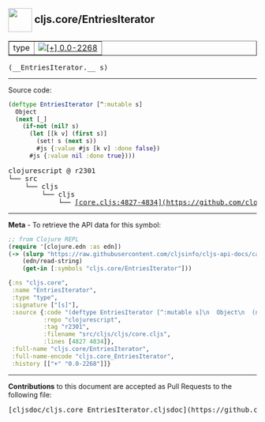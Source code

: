 ## <img width="48px" valign="middle" src="http://i.imgur.com/Hi20huC.png"> cljs.core/EntriesIterator

 <table border="1">
<tr>

<td>type</td>
<td><a href="https://github.com/cljsinfo/cljs-api-docs/tree/0.0-2268"><img valign="middle" alt="[+] 0.0-2268" src="https://img.shields.io/badge/+-0.0--2268-lightgrey.svg"></a> </td>
</tr>
</table>

 <samp>
(__EntriesIterator.__ s)<br>
</samp>

---





Source code:

```clj
(deftype EntriesIterator [^:mutable s]
  Object
  (next [_]
    (if-not (nil? s)
      (let [[k v] (first s)]
        (set! s (next s))
        #js {:value #js [k v] :done false})
      #js {:value nil :done true})))
```

 <pre>
clojurescript @ r2301
└── src
    └── cljs
        └── cljs
            └── <ins>[core.cljs:4827-4834](https://github.com/clojure/clojurescript/blob/r2301/src/cljs/cljs/core.cljs#L4827-L4834)</ins>
</pre>


---

__Meta__ - To retrieve the API data for this symbol:

```clj
;; from Clojure REPL
(require '[clojure.edn :as edn])
(-> (slurp "https://raw.githubusercontent.com/cljsinfo/cljs-api-docs/catalog/cljs-api.edn")
    (edn/read-string)
    (get-in [:symbols "cljs.core/EntriesIterator"]))
```

```clj
{:ns "cljs.core",
 :name "EntriesIterator",
 :type "type",
 :signature ["[s]"],
 :source {:code "(deftype EntriesIterator [^:mutable s]\n  Object\n  (next [_]\n    (if-not (nil? s)\n      (let [[k v] (first s)]\n        (set! s (next s))\n        #js {:value #js [k v] :done false})\n      #js {:value nil :done true})))",
          :repo "clojurescript",
          :tag "r2301",
          :filename "src/cljs/cljs/core.cljs",
          :lines [4827 4834]},
 :full-name "cljs.core/EntriesIterator",
 :full-name-encode "cljs.core_EntriesIterator",
 :history [["+" "0.0-2268"]]}

```

---

__Contributions__ to this document are accepted as Pull Requests to the following file:

 <pre>
[cljsdoc/cljs.core_EntriesIterator.cljsdoc](https://github.com/cljsinfo/cljs-api-docs/blob/master/cljsdoc/cljs.core_EntriesIterator.cljsdoc)
</pre>

